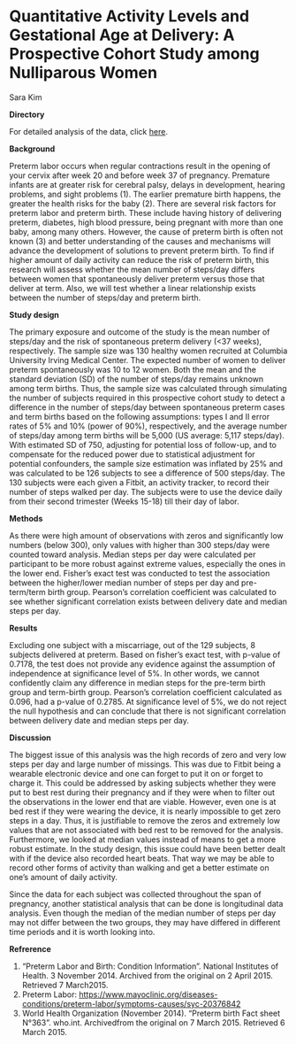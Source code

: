 Quantitative Activity Levels and Gestational Age at Delivery: A
Prospective Cohort Study among Nulliparous Women
================
Sara Kim

**Directory**

For detailed analysis of the data, click
[here](https://github.com/gekim0519/Fitbit-Analysis/blob/master/fitbit_analysis.pdf).

**Background**

Preterm labor occurs when regular contractions result in the opening of
your cervix after week 20 and before week 37 of pregnancy. Premature
infants are at greater risk for cerebral palsy, delays in development,
hearing problems, and sight problems (1). The earlier premature birth
happens, the greater the health risks for the baby (2). There are
several risk factors for preterm labor and preterm birth. These include
having history of delivering preterm, diabetes, high blood pressure,
being pregnant with more than one baby, among many others. However, the
cause of preterm birth is often not known (3) and better understanding
of the causes and mechanisms will advance the development of solutions
to prevent preterm birth. To find if higher amount of daily activity can
reduce the risk of preterm birth, this research will assess whether the
mean number of steps/day differs between women that spontaneously
deliver preterm versus those that deliver at term. Also, we will test
whether a linear relationship exists between the number of steps/day and
preterm birth.

**Study design**

The primary exposure and outcome of the study is the mean number of
steps/day and the risk of spontaneous preterm delivery (\<37 weeks),
respectively. The sample size was 130 healthy women recruited at
Columbia University Irving Medical Center. The expected number of women
to deliver preterm spontaneously was 10 to 12 women. Both the mean and
the standard deviation (SD) of the number of steps/day remains unknown
among term births. Thus, the sample size was calculated through
simulating the number of subjects required in this prospective cohort
study to detect a difference in the number of steps/day between
spontaneous preterm cases and term births based on the following
assumptions: types I and II error rates of 5% and 10% (power of 90%),
respectively, and the average number of steps/day among term births will
be 5,000 (US average: 5,117 steps/day). With estimated SD of 750,
adjusting for potential loss of follow-up, and to compensate for the
reduced power due to statistical adjustment for potential confounders,
the sample size estimation was inflated by 25% and was calculated to be
126 subjects to see a difference of 500 steps/day. The 130 subjects were
each given a Fitbit, an activity tracker, to record their number of
steps walked per day. The subjects were to use the device daily from
their second trimester (Weeks 15-18) till their day of labor.

**Methods**

As there were high amount of observations with zeros and significantly
low numbers (below 300), only values with higher than 300 steps/day were
counted toward analysis. Median steps per day were calculated per
participant to be more robust against extreme values, especially the
ones in the lower end. Fisher’s exact test was conducted to test the
association between the higher/lower median number of steps per day and
pre-term/term birth group. Pearson’s correlation coefficient was
calculated to see whether significant correlation exists between
delivery date and median steps per day.

**Results**

Excluding one subject with a miscarriage, out of the 129 subjects, 8
subjects delivered at preterm. Based on fisher’s exact test, with
p-value of 0.7178, the test does not provide any evidence against the
assumption of independence at significance level of 5%. In other words,
we cannot confidently claim any difference in median steps for the
pre-term birth group and term-birth group. Pearson’s correlation
coefficient calculated as 0.096, had a p-value of 0.2785. At
significance level of 5%, we do not reject the null hypothesis and can
conclude that there is not significant correlation between delivery date
and median steps per day.

**Discussion**

The biggest issue of this analysis was the high records of zero and very
low steps per day and large number of missings. This was due to Fitbit
being a wearable electronic device and one can forget to put it on or
forget to charge it. This could be addressed by asking subjects whether
they were put to best rest during their pregnancy and if they were when
to filter out the observations in the lower end that are viable.
However, even one is at bed rest if they were wearing the device, it is
nearly impossible to get zero steps in a day. Thus, it is justifiable to
remove the zeros and extremely low values that are not associated with
bed rest to be removed for the analysis. Furthermore, we looked at
median values instead of means to get a more robust estimate. In the
study design, this issue could have been better dealt with if the device
also recorded heart beats. That way we may be able to record other forms
of activity than walking and get a better estimate on one’s amount of
daily activity.

Since the data for each subject was collected throughout the span of
pregnancy, another statistical analysis that can be done is longitudinal
data analysis. Even though the median of the median number of steps per
day may not differ between the two groups, they may have differed in
different time periods and it is worth looking into.

**Refrerence**

1.  “Preterm Labor and Birth: Condition Information”. National
    Institutes of Health. 3 November 2014. Archived from the original on
    2 April 2015. Retrieved 7 March2015.
2.  Preterm Labor:
    <https://www.mayoclinic.org/diseases-conditions/preterm-labor/symptoms-causes/syc-20376842>
3.  World Health Organization (November 2014). “Preterm birth Fact sheet
    N°363”. who.int. Archivedfrom the original on 7 March 2015.
    Retrieved 6 March 2015.
